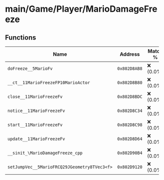 # main/Game/Player/MarioDamageFreeze

## Functions

| Name | Address | Match % |
|------|---------|---------|
| `doFreeze__5MarioFv` | `0x802D8AB8` | :x: (0.0%) |
| `__ct__11MarioFreezeFP10MarioActor` | `0x802D8B80` | :x: (0.0%) |
| `close__11MarioFreezeFv` | `0x802D8BDC` | :x: (0.0%) |
| `notice__11MarioFreezeFv` | `0x802D8C34` | :x: (0.0%) |
| `start__11MarioFreezeFv` | `0x802D8C98` | :x: (0.0%) |
| `update__11MarioFreezeFv` | `0x802D8D64` | :x: (0.0%) |
| `__sinit_\MarioDamageFreeze_cpp` | `0x802D90B4` | :x: (0.0%) |
| `setJumpVec__5MarioFRCQ29JGeometry8TVec3<f>` | `0x802D9120` | :x: (0.0%) |